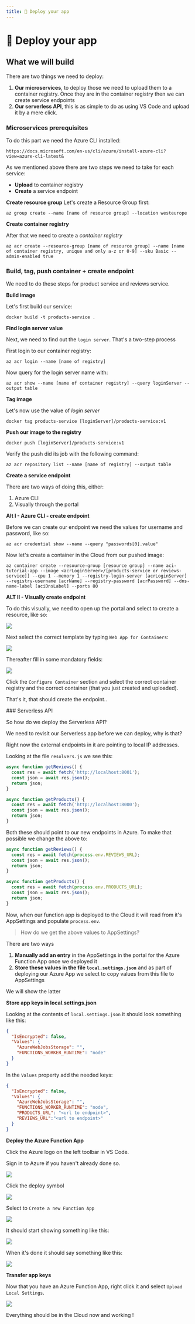 ```yaml
---
title: 🚀 Deploy your app
---
```


# 🚀 Deploy your app



## What we will build

There are two things we need to deploy:

1. **Our microservices**, to deploy those we need to upload them to a container registry. Once they are in the container registry then we can create service endpoints
2. **Our serverless API**, this is as simple to do as using VS Code and upload it by a mere click. 

### Microservices prerequisites

To do this part we need the Azure CLI installed:

```
https://docs.microsoft.com/en-us/cli/azure/install-azure-cli?view=azure-cli-latest&
```

As we mentioned above there are two steps we need to take for each service:

- **Upload** to container registry
- **Create** a service endpoint

**Create resource group**
Let's create a Resource Group first:

```
az group create --name [name of resource group] --location westeurope
```

**Create container registry**

After that we need to create a *container registry*

```
az acr create --resource-group [name of resource group] --name [name of container registry, unique and only a-z or 0-9] --sku Basic --admin-enabled true
```

### Build, tag, push container + create endpoint

We need to do these steps for product service and reviews service.

**Build image**

Let's first build our service:

```
docker build -t products-service .
```

**Find login server value**

Next, we need to find out the `login server`. That's a two-step process

First login to our container registry:

```
az acr login --name [name of registry]
```

Now query for the login server name with:

```
az acr show --name [name of container registry] --query loginServer --output table
```

**Tag image**

Let's now use the value of *login server*

```
docker tag products-service [loginServer]/products-service:v1
```

**Push our image to the registry**

```
docker push [loginServer]/products-service:v1
```

Verify the push did its job with the following command:

```
az acr repository list --name [name of registry] --output table
```

**Create a service endpoint**

There are two ways of doing this, either:

1. Azure CLI
2. Visually through the portal

**Alt I - Azure CLI  - create endpoint**

Before we can create our endpoint we need the values for username and password, like so:

```
az acr credential show --name --query "passwords[0].value"
```

Now let's create a container in the Cloud from our pushed image:

```
az container create --resource-group [resource group] --name aci-tutorial-app --image <acrLoginServer>/[products-service or reviews-service]] --cpu 1 --memory 1 --registry-login-server [acrLoginServer] --registry-username [acrName] --registry-password [acrPassword] --dns-name-label [aciDnsLabel] --ports 80
```

**ALT II - Visually create endpoint**

To do this visually, we need to open up the portal and select to create a resource, like so:

![](https://thepracticaldev.s3.amazonaws.com/i/m3u7ox70e1hnfcvfl269.png)

Next select the correct template by typing `Web App for Containers`:

![](https://thepracticaldev.s3.amazonaws.com/i/tbho3zfew4auk5789dot.png)

Thereafter fill in some mandatory fields:

![](https://thepracticaldev.s3.amazonaws.com/i/hv4tjrud8dhybgav21ld.png)

Click the `Configure Container` section and select the correct container registry and the correct container (that you just created and uploaded).

That's it, that should create the endpoint..

### Serverless API

So how do we deploy the Serverless API?

We need to revisit our Serverless app before we can deploy, why is that? 

Right now the external endpoints in it are pointing to local IP addresses.

Looking at the file `resolvers.js` we see this:

```js
async function getReviews() {
  const res = await fetch('http://localhost:8001');
  const json = await res.json();
  return json;
}

async function getProducts() {
  const res = await fetch('http://localhost:8000');
  const json = await res.json();
  return json;
}
```

Both these should point to our new endpoints in Azure. To make that possible we change the above to:

```js
async function getReviews() {
  const res = await fetch(process.env.REVIEWS_URL);
  const json = await res.json();
  return json;
}

async function getProducts() {
  const res = await fetch(process.env.PRODUCTS_URL);
  const json = await res.json();
  return json;
}
```

Now, when our function app is deployed to the Cloud it will read from it's AppSettings and populate `process.env`.

> How do we get the above values to AppSettings?

There are two ways

1. **Manually add an entry** in the AppSettings in the portal for the Azure Function App once we deployed it
2. **Store these values in the file `local.settings.json`** and as part of deploying our Azure App we select to copy values from this file to AppSettings

We will show the latter

**Store app keys in local.settings.json**

Looking at the contents of `local.settings.json` it should look something like this:

```json
{
  "IsEncrypted": false,
  "Values": {
    "AzureWebJobsStorage": "",
    "FUNCTIONS_WORKER_RUNTIME": "node"
  }
}
```

In the `Values` property add the needed keys:

```json
{
  "IsEncrypted": false,
  "Values": {
    "AzureWebJobsStorage": "",
    "FUNCTIONS_WORKER_RUNTIME": "node",
    "PRODUCTS_URL": "<url to endpoint>",
    "REVIEWS_URL":"<url to endpoint>"
  }
}
```

**Deploy the Azure Function App**

Click the Azure logo on the left toolbar in VS Code.

Sign in to Azure if you haven't already done so.

![](https://thepracticaldev.s3.amazonaws.com/i/0485qfd86jawp4c9blx3.png)

Click the deploy symbol

![](https://thepracticaldev.s3.amazonaws.com/i/p07g5173lrpvuwuusvi0.png)

Select to `Create a new Function App`

![](https://thepracticaldev.s3.amazonaws.com/i/feovtte58st3x1l1byez.png)

It should start showing something like this:

![](https://thepracticaldev.s3.amazonaws.com/i/sx350ke8d6u820s8kycn.png)

When it's done it should say something like this:

![](https://thepracticaldev.s3.amazonaws.com/i/7nis5z0xk4fcyv2y6dnm.png)

**Transfer app keys**

Now that you have an Azure Function App, right click it and select `Upload Local Settings`.

![](https://thepracticaldev.s3.amazonaws.com/i/yw4d7m5d02nneh1a4ro3.png)


Everything should be in the Cloud now and working !